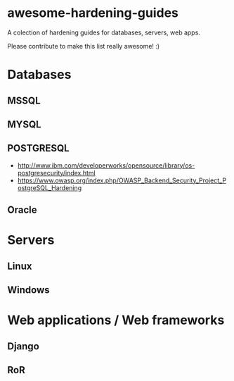# awesome-hardening-guides

A colection of hardening guides for databases, servers, web apps.

Please contribute to make this list really awesome! :)

# Databases
## MSSQL
## MYSQL
## POSTGRESQL 
* http://www.ibm.com/developerworks/opensource/library/os-postgresecurity/index.html
* https://www.owasp.org/index.php/OWASP_Backend_Security_Project_PostgreSQL_Hardening
## Oracle

# Servers
## Linux
## Windows

# Web applications / Web frameworks
## Django
## RoR
##
